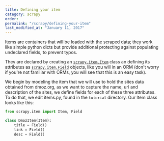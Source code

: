 ```yaml
---
title: Defining your item
category: scrapy
order: 
permalink: "/scrapy/defining-your-item"
last_modified_at: "January 11, 2017"
---
```


Items are containers that will be loaded with the scraped data; they work like simple python dicts but provide additional protecting against populating undeclared fields, to prevent typos.

They are declared by creating an [`scrapy.item.Item`](https://doc.scrapy.org/en/0.16/topics/items.html#scrapy.item.Item) class an defining its attributes as [`scrapy.item.Field`](https://doc.scrapy.org/en/0.16/topics/items.html#scrapy.item.Field) objects, like you will in an ORM (don't worry if you're not familiar with ORMs, you will see that this is an easy task).

We begin by modeling the item that we will use to hold the sites data obtained from dmoz.org, as we want to capture the name, url and description of the sites, we define fields for each of these three attributes. To do that, we edit items.py, found in the `tutorial` directory. Our Item class looks like this:

``` python
from scrapy.item import Item, Field

class DmozItem(Item):
	title = Field()
	link = Field()
	desc = Field()
```
